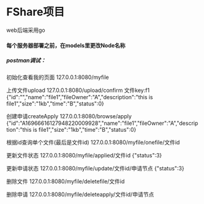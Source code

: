 # FShare项目
web后端采用go

#### 每个服务器部署之前，在models里更改Node名称

##### postman调试：
初始化查看我的页面
127.0.0.1:8080/myfile 

上传文件upload
127.0.0.1:8080/upload/confirm
文件key:f1
{"id":"","name":"file1","fileOwner":"A","description":"this is file1","size":"1kb","time":"B","status":0}

创建申请createApply
127.0.0.1:8080/browse/apply
{"id":"A16966616127948220009928","name":"file1","fileOwner":"A","description":"this is file1","size":"1kb","time":"B","status":0}

根据id查询单个文件(最后是文件id)
127.0.0.1:8080/myfile/onefile/文件id

更新文件状态
127.0.0.1:8080/myfile/applied/文件id
{"status":3}

更新申请状态
127.0.0.1:8080/myfile/update/文件id/申请节点
{"status":3}

删除文件
127.0.0.1:8080/myfile/deletefile/文件id

删除申请
127.0.0.1:8080/myfile/deleteapply/文件id/申请节点